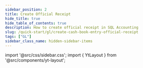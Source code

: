```yaml
---
sidebar_position: 2
title: Create Official Receipt
hide_title: true
hide_table_of_contents: true
description: How to create official receipt in SQL Accounting
slug: /quick-start/gl/create-cash-book-entry-official-receipt
tags: ["GL"]
sidebar_class_name: hidden-sidebar-items
---
```


import '@src/css/sidebar.css';
import { YtLayout } from '@src/components/yt-layout';

<YtLayout 
    url="https://www.youtube.com/embed/VbY3sIesoFE?autoplay=1"
    videoId="VbY3sIesoFE"
    title="Cash Book Entry - Official Receipt"
/>
